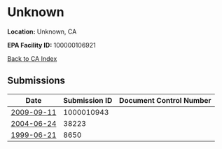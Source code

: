# Unknown

**Location:** Unknown, CA

**EPA Facility ID:** 100000106921

[Back to CA Index](../../index.md)

## Submissions

| Date | Submission ID | Document Control Number |
|------|--------------|-------------------------|
| [2009-09-11](submissions/1000010943.md) | 1000010943 |  |
| [2004-06-24](submissions/38223.md) | 38223 |  |
| [1999-06-21](submissions/8650.md) | 8650 |  |
